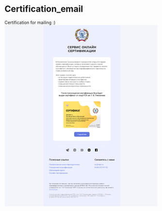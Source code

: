 # Certification_email
Certification for mailing  :)
![Image alt](https://github.com/Zyxxie-creator/Certification_email/raw/main/Certificat.png)
